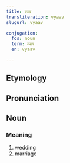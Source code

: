 ```yaml
---
title: व्याव
transliteration: vyaav
slugurl: vyaav

conjugation: 
  fos: noun
  term: व्याव
  en: vyaav

---
```

## Etymology

## Pronunciation

## Noun
### Meaning
1. wedding
2. marriage